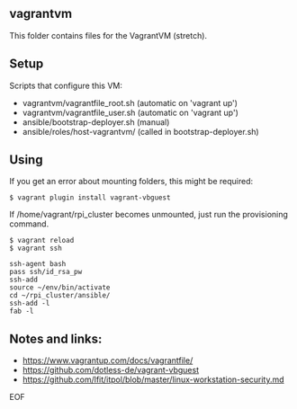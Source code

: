 vagrantvm
---------


This folder contains files for the VagrantVM (stretch).


## Setup

Scripts that configure this VM:

* vagrantvm/vagrantfile_root.sh (automatic on 'vagrant up')
* vagrantvm/vagrantfile_user.sh (automatic on 'vagrant up')
* ansible/bootstrap-deployer.sh (manual)
* ansible/roles/host-vagrantvm/ (called in bootstrap-deployer.sh)


## Using

If you get an error about mounting folders, this might be required:

```
$ vagrant plugin install vagrant-vbguest
```

If /home/vagrant/rpi_cluster becomes unmounted, just run the provisioning command.


```
$ vagrant reload
$ vagrant ssh
```


```
ssh-agent bash
pass ssh/id_rsa_pw
ssh-add
source ~/env/bin/activate
cd ~/rpi_cluster/ansible/
ssh-add -l
fab -l
```


Notes and links:
----------------

* https://www.vagrantup.com/docs/vagrantfile/
* https://github.com/dotless-de/vagrant-vbguest
* https://github.com/lfit/itpol/blob/master/linux-workstation-security.md


EOF
